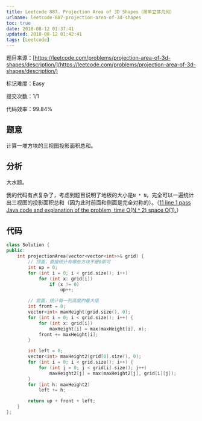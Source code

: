 ```yaml
---
title: Leetcode 887. Projection Area of 3D Shapes（简单立体几何）
urlname: leetcode-887-projection-area-of-3d-shapes
toc: true
date: 2018-08-12 01:37:41
updated: 2018-08-12 01:42:41
tags: [Leetcode]
---
```


题目来源：[https://leetcode.com/problems/projection-area-of-3d-shapes/description/](https://leetcode.com/problems/projection-area-of-3d-shapes/description/)

标记难度：Easy

提交次数：1/1

代码效率：99.84%

## 题意

计算一堆方块的三视图投影面积总和。

## 分析

大水题。

我的代码有点复杂了，考虑到题目说明了地板的大小是`N * N`，完全可以一遍统计出三视图的投影面积总和（因为此时前面和侧面是完全对称的）。（[11 line 1 pass Java code and  explanation of the problem, time O(N ^ 2) space O(1).](https://leetcode.com/problems/projection-area-of-3d-shapes/discuss/156771/11-line-1-pass-Java-code-and-explanation-of-the-problem-time-O%28N-2%29-space-O%281%29.)）

## 代码

```cpp
class Solution {
public:
    int projectionArea(vector<vector<int>>& grid) {
        // 顶面，直接统计有哪些方块不是0即可
        int up = 0;
        for (int i = 0; i < grid.size(); i++)
            for (int x: grid[i])
                if (x != 0)
                    up++;

        // 前面，统计每一列高度的最大值
        int front = 0;
        vector<int> maxHeight(grid.size(), 0);
        for (int i = 0; i < grid.size(); i++) {
            for (int x: grid[i])
                maxHeight[i] = max(maxHeight[i], x);
            front += maxHeight[i];
        }

        int left = 0;
        vector<int> maxHeight2(grid[0].size(), 0);
        for (int i = 0; i < grid.size(); i++) {
            for (int j = 0; j < grid[i].size(); j++)
                maxHeight2[j] = max(maxHeight2[j], grid[i][j]);
        }
        for (int h: maxHeight2)
            left += h;

        return up + front + left;
    }
};
```
